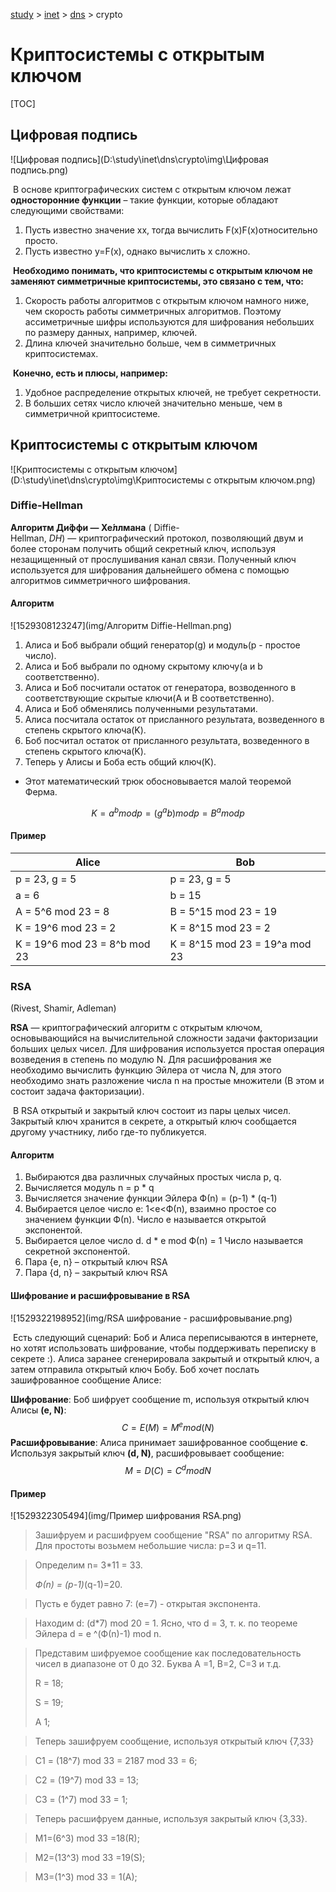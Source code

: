 [study](../../../) > [inet](../../) > [dns](../) > crypto

# Криптосистемы с открытым ключом

[TOC]

## Цифровая подпись

![Цифровая подпись](D:\study\inet\dns\crypto\img\Цифровая подпись.png)

​	В основе криптографических систем с открытым ключом лежат **односторонние функции** – такие функции, которые обладают следующими свойствами:

1. Пусть известно значение xx, тогда вычислить F(x)F(x)относительно просто.
2. Пусть известно y=F(x), однако вычислить x сложно.



​	 __Необходимо понимать, что криптосистемы с открытым ключом не заменяют симметричные криптосистемы, это связано с тем, что:__

1. Скорость работы алгоритмов с открытым ключом намного ниже, чем скорость работы симметричных алгоритмов. Поэтому ассиметричные шифры используются для шифрования небольших по размеру данных, например, ключей. 
2. Длина ключей значительно больше, чем в симметричных криптосистемах. 



​	 __Конечно, есть и плюсы, например:__

1. Удобное распределение открытых ключей, не требует секретности. 
2. В больших сетях число ключей значительно меньше, чем в симметричной криптосистеме. 

## Криптосистемы с открытым ключом

![Криптосистемы с открытым ключом](D:\study\inet\dns\crypto\img\Криптосистемы с открытым ключом.png)

### Diffie-Hellman

__Алгоритм Ди́ффи — Хе́ллмана__ ( Diffie-Hellman, *DH*) — криптографический протокол, позволяющий двум и более сторонам получить общий секретный ключ, используя незащищенный от прослушивания канал связи. Полученный ключ используется для шифрования дальнейшего обмена с помощью алгоритмов симметричного шифрования. 

#### Алгоритм

![1529308123247](img/Алгоритм Diffie-Hellman.png)

1. Алиса и Боб выбрали общий генератор(g) и модуль(p - простое число).
2. Алиса и Боб выбрали по одному скрытому ключу(a и b соответственно).
3. Алиса и Боб посчитали остаток от генератора, возводенного в соответствующие скрытые ключи(A и B  соответственно).
4. Алиса и Боб обменялись полученными результатами.
5. Алиса посчитала остаток от присланного результата, возведенного в степень скрытого ключа(K).
6. Боб посчитал остаток от присланного результата, возведенного в степень скрытого ключа(K).
7. Теперь у Алисы и Боба есть общий ключ(K).

* Этот математический трюк обосновывается малой теоремой Ферма.

$$
K = a^b mod p = (g^ab)modp=B^amodp
$$

#### Пример

| Alice                        | Bob                           |
| ---------------------------- | ----------------------------- |
| p = 23, g = 5                | p = 23, g = 5                 |
| a = 6                        | b = 15                        |
| A = 5^6 mod 23 = 8           | B = 5^15 mod 23 = 19          |
| K = 19^6 mod 23 = 2          | K = 8^15 mod 23 = 2           |
| K = 19^6 mod 23 = 8^b mod 23 | K = 8^15 mod 23 = 19^a mod 23 |

### RSA

(Rivest, Shamir, Adleman)

__RSA__ — криптографический алгоритм с открытым ключом, основывающийся на вычислительной сложности задачи факторизации больших целых чисел. Для шифрования используется простая операция возведения в степень по модулю N. Для расшифрования же необходимо вычислить функцию Эйлера от числа N, для этого необходимо знать разложение числа n на простые множители (В этом и состоит задача факторизации). 

​	В RSA открытый и закрытый ключ состоит из пары целых чисел. Закрытый ключ хранится в секрете, а открытый ключ сообщается другому участнику, либо где-то публикуется. 



#### Алгоритм

1. Выбираются два различных случайных простых числа p, q. 
2. Вычисляется модуль n = p * q 
3. Вычисляется значение функции Эйлера Ф(n) = (p-1) * (q-1) 
4. Выбирается целое число e: 1<e<Ф(n), взаимно простое со значением функции Ф(n). Число e называется открытой экспонентой.
5. Выбирается целое число d. d * e mod Ф(n) = 1 Число называется секретной экспонентой. 
6. Пара {e, n} – открытый ключ RSA 
7. Пара {d, n} – закрытый ключ RSA 



#### Шифрование и расшифровывание в RSA

![1529322198952](img/RSA шифрование - расшифровывание.png)

​	Есть следующий сценарий: Боб и Алиса переписываются в интернете, но хотят использовать шифрование, чтобы поддерживать переписку в секрете :). Алиса заранее сгенерировала закрытый и открытый ключ, а затем отправила открытый ключ Бобу. Боб хочет послать зашифрованное сообщение Алисе: 

__Шифрование__: Боб шифрует сообщение m, используя открытый ключ Алисы __(e, N)__:
$$
C=E(M)=M^emod(N)
$$
__Расшифровывание__: Алиса принимает зашифрованное сообщение __c__. Используя закрытый ключ __(d, N)__, расшифровывает сообщение:
$$
M=D(C)=C^dmodN
$$


#### Пример

![1529322305494](img/Пример шифрования RSA.png)

> Зашифруем и расшифруем сообщение "RSA" по алгоритму RSA. Для простоты возьмем небольшие числа: p=3 и q=11. 

> Определим n= 3*11 = 33.
>
> *Ф(n) = (p-1)*(q-1)=20. 

> Пусть e будет равно 7: (e=7) - открытая экспонента.

> Находим d: (d*7) mod 20 = 1. Ясно, что d = 3, т. к. по теореме Эйлера d = e ^(Ф(n)-1) mod n. 

> Представим шифруемое сообщение как последовательность чисел в диапазоне от 0 до 32. Буква А =1, В=2, С=3 и т.д. 
>
> R = 18;
>
> S = 19;
>
> A  1;

> Теперь зашифруем сообщение, используя открытый ключ {7,33} 

> C1 = (18^7) mod 33 = 2187 mod 33 = 6;

> C2 = (19^7) mod 33 = 13;

> C3 = (1^7) mod 33 = 1;

> Теперь расшифруем данные, используя закрытый ключ {3,33}. 

> M1=(6^3) mod 33 =18(R); 

> M2=(13^3) mod 33 =19(S); 

> M3=(1^3) mod 33 = 1(A); 
